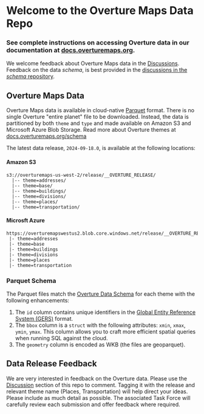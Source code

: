 Welcome to the Overture Maps Data Repo
===

### See complete instructions on accessing Overture data in our documentation at [docs.overturemaps.org](https://docs.overturemaps.org/). 

We welcome feedback about Overture Maps data in the [Discussions](https://github.com/OvertureMaps/data/discussions/new/choose). Feedback on the data *schema*, is best provided in the [discussions in the *schema* repository](https://github.com/OvertureMaps/schema/discussions).


Overture Maps Data
---
Overture Maps data is available in cloud-native [Parquet](https://parquet.apache.org/docs/) format.
There is no single Overture "entire planet" file to be downloaded. Instead, the data is partitioned by both `theme` and `type` and made available on Amazon S3 and Microsoft Azure Blob Storage. Read more about Overture themes at [docs.overturemaps.org/schema](https://docs.overturemaps.org/schema/)

The latest data release, `2024-09-18.0`, is available at the following locations: 

#### Amazon S3 
```
s3://overturemaps-us-west-2/release/__OVERTURE_RELEASE/
  |-- theme=addresses/
  |-- theme=base/
  |-- theme=buildings/
  |-- theme=divisions/
  |-- theme=places/
  |-- theme=transportation/
```

#### Microsft Azure
```
https://overturemapswestus2.blob.core.windows.net/release/__OVERTURE_RELEASE/
 |- theme=addresses
 |- theme=base
 |- theme=buildings
 |- theme=divisions
 |- theme=places
 |- theme=transportation
```

### Parquet Schema
The Parquet files match the [Overture Data Schema](https://docs.overturemaps.org/schema/)
for each theme with the following enhancements:

1. The `id` column contains unique identifiers in the [Global Entity Reference System (GERS)](https://docs.overturemaps.org/gers/) format.
2. The `bbox` column is a `struct` with the following attributes:
   `xmin`, `xmax`, `ymin`, `ymax`. This column allows you to craft more
   efficient spatial queries when running SQL against the cloud.
3. The `geometry` column is encoded as WKB (the files are geoparquet).


Data Release Feedback
---
We are very interested in feedback on the Overture data. Please use the [Discussion](https://github.com/OvertureMaps/data/discussions) section of this repo to comment. Tagging it with the release and relevant theme name (Places, Transportation) will help direct your ideas. Please include as much detail as possible. The associated Task Force will carefully review each submission and offer feedback where required.
